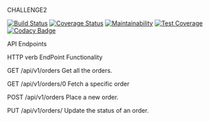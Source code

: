 CHALLENGE2

[![Build Status](https://travis-ci.org/PeterCapo/challenge2.svg?branch=develop)](https://travis-ci.org/PeterCapo/challenge2)
[![Coverage Status](https://coveralls.io/repos/github/PeterCapo/challenge2/badge.svg)](https://coveralls.io/github/PeterCapo/challenge2)
[![Maintainability](https://api.codeclimate.com/v1/badges/3ed8671c4de83bbb17d8/maintainability)](https://codeclimate.com/github/PeterCapo/challenge2/maintainability)
[![Test Coverage](https://api.codeclimate.com/v1/badges/3ed8671c4de83bbb17d8/test_coverage)](https://codeclimate.com/github/PeterCapo/challenge2/test_coverage)
[![Codacy Badge](https://api.codacy.com/project/badge/Grade/dd8935cc629b4da5a92f562f5f5bff08)](https://www.codacy.com/app/PeterCapo/challenge2?utm_source=github.com&amp;utm_medium=referral&amp;utm_content=PeterCapo/challenge2&amp;utm_campaign=Badge_Grade)

API Endpoints

HTTP verb      EndPoint	         Functionality

GET           /api/v1/orders	   Get all the orders.

GET           /api/v1/orders/0	 Fetch a specific order

POST          /api/v1/orders	    Place a new order.

PUT          /api/v1/orders/	    Update the status of an order.
